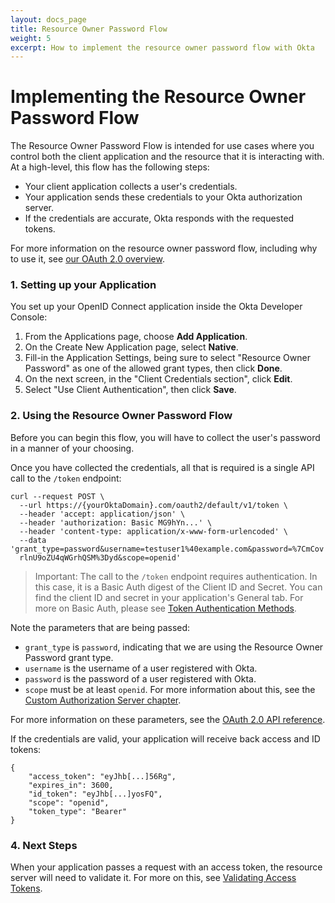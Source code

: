 ```yaml
---
layout: docs_page
title: Resource Owner Password Flow
weight: 5
excerpt: How to implement the resource owner password flow with Okta
---
```


# Implementing the Resource Owner Password Flow

The Resource Owner Password Flow is intended for use cases where you control both the client application and the resource that it is interacting with. At a high-level, this flow has the following steps:

- Your client application collects a user's credentials.
- Your application sends these credentials to your Okta authorization server.
- If the credentials are accurate, Okta responds with the requested tokens.

For more information on the resource owner password flow, including why to use it, see [our OAuth 2.0 overview](/authentication-guide/auth-overview/#resource-owner-password-flow).

### 1. Setting up your Application

You set up your OpenID Connect application inside the Okta Developer Console:

1. From the Applications page, choose **Add Application**.
2. On the Create New Application page, select **Native**.
3. Fill-in the Application Settings, being sure to select "Resource Owner Password" as one of the allowed grant types, then click **Done**.
4. On the next screen, in the "Client Credentials section", click **Edit**.
5. Select "Use Client Authentication", then click **Save**.

### 2. Using the Resource Owner Password Flow

Before you can begin this flow, you will have to collect the user's password in a manner of your choosing.

Once you have collected the credentials, all that is required is a single API call to the `/token` endpoint:

```
curl --request POST \
  --url https://{yourOktaDomain}.com/oauth2/default/v1/token \
  --header 'accept: application/json' \
  --header 'authorization: Basic MG9hYn...' \
  --header 'content-type: application/x-www-form-urlencoded' \
  --data 'grant_type=password&username=testuser1%40example.com&password=%7CmCov
  rlnU9oZU4qWGrhQSM%3Dyd&scope=openid'
```

> Important: The call to the `/token` endpoint requires authentication. In this case, it is a Basic Auth digest of the Client ID and Secret. You can find the client ID and secret in your application's General tab. For more on Basic Auth, please see [Token Authentication Methods](/docs/api/resources/oidc#token-authentication-methods).

Note the parameters that are being passed:

- `grant_type` is `password`, indicating that we are using the Resource Owner Password grant type.
- `username` is the username of a user registered with Okta.
- `password` is the password of a user registered with Okta.
- `scope` must be at least `openid`. For more information about this, see the [Custom Authorization Server chapter](/authentication-guide/implementing-authentication/set-up-authz-server#create-scopes-optional).

For more information on these parameters, see the [OAuth 2.0 API reference](/docs/api/resources/oidc#token).

If the credentials are valid, your application will receive back access and ID tokens:

```
{
    "access_token": "eyJhb[...]56Rg",
    "expires_in": 3600,
    "id_token": "eyJhb[...]yosFQ",
    "scope": "openid",
    "token_type": "Bearer"
}
```

### 4. Next Steps

When your application passes a request with an access token, the resource server will need to validate it. For more on this, see [Validating Access Tokens](/authentication-guide/tokens/validating-access-tokens).
